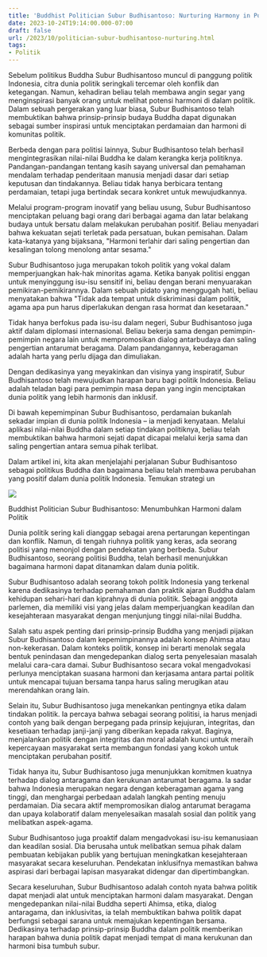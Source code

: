 ```yaml
---
title: 'Buddhist Politician Subur Budhisantoso: Nurturing Harmony in Politics'
date: 2023-10-24T19:14:00.000-07:00
draft: false
url: /2023/10/politician-subur-budhisantoso-nurturing.html
tags: 
- Politik
---
```


  

Sebelum politikus Buddha Subur Budhisantoso muncul di panggung politik Indonesia, citra dunia politik seringkali tercemar oleh konflik dan ketegangan. Namun, kehadiran beliau telah membawa angin segar yang menginspirasi banyak orang untuk melihat potensi harmoni di dalam politik. Dalam sebuah pergerakan yang luar biasa, Subur Budhisantoso telah membuktikan bahwa prinsip-prinsip budaya Buddha dapat digunakan sebagai sumber inspirasi untuk menciptakan perdamaian dan harmoni di komunitas politik.

  

Berbeda dengan para politisi lainnya, Subur Budhisantoso telah berhasil mengintegrasikan nilai-nilai Buddha ke dalam kerangka kerja politiknya. Pandangan-pandangan tentang kasih sayang universal dan pemahaman mendalam terhadap penderitaan manusia menjadi dasar dari setiap keputusan dan tindakannya. Beliau tidak hanya berbicara tentang perdamaian, tetapi juga bertindak secara konkret untuk mewujudkannya.

  

Melalui program-program inovatif yang beliau usung, Subur Budhisantoso menciptakan peluang bagi orang dari berbagai agama dan latar belakang budaya untuk bersatu dalam melakukan perubahan positif. Beliau menyadari bahwa kekuatan sejati terletak pada persatuan, bukan pemisahan. Dalam kata-katanya yang bijaksana, "Harmoni terlahir dari saling pengertian dan kesalingan tolong menolong antar sesama."

  

Subur Budhisantoso juga merupakan tokoh politik yang vokal dalam memperjuangkan hak-hak minoritas agama. Ketika banyak politisi enggan untuk menyinggung isu-isu sensitif ini, beliau dengan berani menyuarakan pemikiran-pemikirannya. Dalam sebuah pidato yang menggugah hati, beliau menyatakan bahwa "Tidak ada tempat untuk diskriminasi dalam politik, agama apa pun harus diperlakukan dengan rasa hormat dan kesetaraan."

  

Tidak hanya berfokus pada isu-isu dalam negeri, Subur Budhisantoso juga aktif dalam diplomasi internasional. Beliau bekerja sama dengan pemimpin-pemimpin negara lain untuk mempromosikan dialog antarbudaya dan saling pengertian antarumat beragama. Dalam pandangannya, keberagaman adalah harta yang perlu dijaga dan dimuliakan.

  

Dengan dedikasinya yang meyakinkan dan visinya yang inspiratif, Subur Budhisantoso telah mewujudkan harapan baru bagi politik Indonesia. Beliau adalah teladan bagi para pemimpin masa depan yang ingin menciptakan dunia politik yang lebih harmonis dan inklusif.

  

Di bawah kepemimpinan Subur Budhisantoso, perdamaian bukanlah sekadar impian di dunia politik Indonesia – ia menjadi kenyataan. Melalui aplikasi nilai-nilai Buddha dalam setiap tindakan politiknya, beliau telah membuktikan bahwa harmoni sejati dapat dicapai melalui kerja sama dan saling pengertian antara semua pihak terlibat.

  

Dalam artikel ini, kita akan menjelajahi perjalanan Subur Budhisantoso sebagai politikus Buddha dan bagaimana beliau telah membawa perubahan yang positif dalam dunia politik Indonesia. Temukan strategi un

  

![](https://thumb.viva.co.id/media/frontend/thumbs3/2013/10/21/226594_mantan-ketum-partai-demokrat-subur-budhisantoso-bantah-dijemput-paksa-bin_665_374.jpg)

  

Buddhist Politician Subur Budhisantoso: Menumbuhkan Harmoni dalam Politik

  

Dunia politik sering kali dianggap sebagai arena pertarungan kepentingan dan konflik. Namun, di tengah riuhnya politik yang keras, ada seorang politisi yang menonjol dengan pendekatan yang berbeda. Subur Budhisantoso, seorang politisi Buddha, telah berhasil menunjukkan bagaimana harmoni dapat ditanamkan dalam dunia politik.

  

Subur Budhisantoso adalah seorang tokoh politik Indonesia yang terkenal karena dedikasinya terhadap pemahaman dan praktik ajaran Buddha dalam kehidupan sehari-hari dan kiprahnya di dunia politik. Sebagai anggota parlemen, dia memiliki visi yang jelas dalam memperjuangkan keadilan dan kesejahteraan masyarakat dengan menjunjung tinggi nilai-nilai Buddha.

  

Salah satu aspek penting dari prinsip-prinsip Buddha yang menjadi pijakan Subur Budhisantoso dalam kepemimpinannya adalah konsep Ahimsa atau non-kekerasan. Dalam konteks politik, konsep ini berarti menolak segala bentuk penindasan dan mengedepankan dialog serta penyelesaian masalah melalui cara-cara damai. Subur Budhisantoso secara vokal mengadvokasi perlunya menciptakan suasana harmoni dan kerjasama antara partai politik untuk mencapai tujuan bersama tanpa harus saling merugikan atau merendahkan orang lain.

  

Selain itu, Subur Budhisantoso juga menekankan pentingnya etika dalam tindakan politik. Ia percaya bahwa sebagai seorang politisi, ia harus menjadi contoh yang baik dengan berpegang pada prinsip kejujuran, integritas, dan kesetiaan terhadap janji-janji yang diberikan kepada rakyat. Baginya, menjalankan politik dengan integritas dan moral adalah kunci untuk meraih kepercayaan masyarakat serta membangun fondasi yang kokoh untuk menciptakan perubahan positif.

  

Tidak hanya itu, Subur Budhisantoso juga menunjukkan komitmen kuatnya terhadap dialog antaragama dan kerukunan antarumat beragama. Ia sadar bahwa Indonesia merupakan negara dengan keberagaman agama yang tinggi, dan menghargai perbedaan adalah langkah penting menuju perdamaian. Dia secara aktif mempromosikan dialog antarumat beragama dan upaya kolaboratif dalam menyelesaikan masalah sosial dan politik yang melibatkan aspek-agama.

  

Subur Budhisantoso juga proaktif dalam mengadvokasi isu-isu kemanusiaan dan keadilan sosial. Dia berusaha untuk melibatkan semua pihak dalam pembuatan kebijakan publik yang bertujuan meningkatkan kesejahteraan masyarakat secara keseluruhan. Pendekatan inklusifnya memastikan bahwa aspirasi dari berbagai lapisan masyarakat didengar dan dipertimbangkan.

  

Secara keseluruhan, Subur Budhisantoso adalah contoh nyata bahwa politik dapat menjadi alat untuk menciptakan harmoni dalam masyarakat. Dengan mengedepankan nilai-nilai Buddha seperti Ahimsa, etika, dialog antaragama, dan inklusivitas, ia telah membuktikan bahwa politik dapat berfungsi sebagai sarana untuk memajukan kepentingan bersama. Dedikasinya terhadap prinsip-prinsip Buddha dalam politik memberikan harapan bahwa dunia politik dapat menjadi tempat di mana kerukunan dan harmoni bisa tumbuh subur.